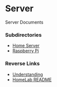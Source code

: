 # Server
Server Documents

### Subdirectories
- [Home Server](./Home_Server.md)
- [Raspberry Pi](./Raspberry_Pi.md)

### Reverse Links
- [Understanding](../Understanding.md)
- [HomeLab README](../../../README.md)